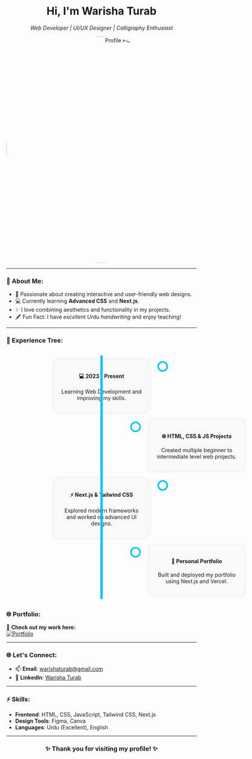 <!-- Header Section -->
<div align="center">
   <h1>Hi, I'm Warisha Turab</h1>
  <p><em>Web Developer | UI/UX Designer | Calligraphy Enthusiast</em></p>
 <img src="https://img.freepik.com/premium-vector/web-development-programming-code-testing-ui-concept-with-laptop-displaying-futuristic-code_375605-307.jpg?w=826" alt="Profile Picture" style="border-radius:50%" width="600">
 
</div>

---

### 👀 About Me:
- 🌟 Passionate about creating interactive and user-friendly web designs.  
- 💻 Currently learning **Advanced CSS** and **Next.js**.  
- ✨ I love combining aesthetics and functionality in my projects.  
- 🖋️ Fun Fact: I have *excellent Urdu handwriting* and enjoy teaching!  

---


### 💼 Experience Tree:

<div align="center">

  <style>
    .timeline {
      position: relative;
      max-width: 600px;
      margin: 30px auto;
    }
    .timeline::after {
      content: '';
      position: absolute;
      width: 6px;
      background-color: #00C4FF;
      top: 0;
      bottom: 0;
      left: 50%;
      margin-left: -3px;
    }
    .container {
      padding: 10px 40px;
      position: relative;
      background-color: inherit;
      width: 50%;
    }
    .container::after {
      content: '';
      position: absolute;
      width: 20px;
      height: 20px;
      right: -10px;
      background-color: white;
      border: 4px solid #00C4FF;
      top: 15px;
      border-radius: 50%;
      z-index: 1;
    }
    .left {
      left: 0;
    }
    .right {
      left: 50%;
    }
    .right::after {
      left: -10px;
    }
    .content {
      padding: 15px 20px;
      background-color: #f9f9f9;
      position: relative;
      border-radius: 8px;
      box-shadow: 0 0 10px rgba(0,0,0,0.1);
      transition: transform 0.3s ease;
    }
    .content:hover {
      transform: scale(1.03);
    }
  </style>

  <div class="timeline">
    <div class="container left">
      <div class="content">
        <h4>💻 2023 - Present</h4>
        <p>Learning Web Development and improving my skills.</p>
      </div>
    </div>
    <div class="container right">
      <div class="content">
        <h4>🌐 HTML, CSS & JS Projects</h4>
        <p>Created multiple beginner to intermediate level web projects.</p>
      </div>
    </div>
    <div class="container left">
      <div class="content">
        <h4>⚡ Next.js & Tailwind CSS</h4>
        <p>Explored modern frameworks and worked on advanced UI designs.</p>
      </div>
    </div>
    <div class="container right">
      <div class="content">
        <h4>🎯 Personal Portfolio</h4>
        <p>Built and deployed my portfolio using Next.js and Vercel.</p>
      </div>
    </div>
  </div>

</div>


### 🌐 Portfolio:
🎨 **Check out my work here:**  
[![Portfolio](https://img.shields.io/badge/My_Portfolio-Click_Here-blue?style=for-the-badge&logo=vercel)](https://personal-portfolio-with-nextjs-two.vercel.app/)  

---

### 🌐 Let's Connect:
- 📫 **Email**: [warishaturab@gmail.com](mailto:warishaturab@gmail.com)  
- 💼 **LinkedIn**: [Warisha Turab](https://www.linkedin.com/in/warisha-turab-8666b82b6?utm_source=share&utm_campaign=share_via&utm_content=profile&utm_medium=android_app)  

---

### ⚡ Skills:
- **Frontend**: HTML, CSS, JavaScript, Tailwind CSS, Next.js  
- **Design Tools**: Figma, Canva  
- **Languages**: Urdu (Excellent), English  

---

<div align="center">
  <h3>✨ Thank you for visiting my profile! ✨</h3>
</div>


<!---
warisha234/warisha234 is a ✨ special ✨ repository because its `README.md` (this file) appears on your GitHub profile.
You can click the Preview link to take a look at your changes.
--->
